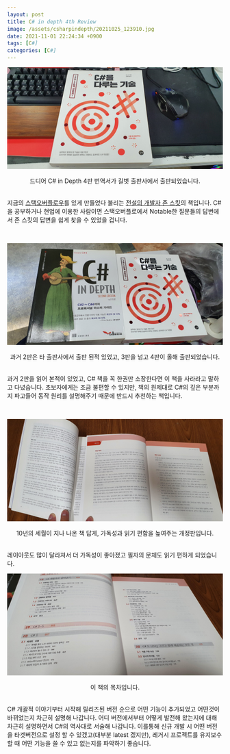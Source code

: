 ```yaml
---
layout: post
title: C# in depth 4th Review
image: /assets/csharpindepth/20211025_123910.jpg
date: 2021-11-01 22:24:34 +0900
tags: [C#]
categories: [C#]
---
```


![C# in Depth 4th](/assets/csharpindepth/20211025_123910.jpg)

<center>드디어 C# in Depth 4판 번역서가 길벗 출판사에서 출판되었습니다.</center>
<br>

지금의 [스택오버플로우](https://stackoverflow.com/company)를 있게 만들었다 불리는 [전설의 개발자 존 스킷](https://kenial.tistory.com/880)의 책입니다. C#을 공부하거나 현업에 이용한 사람이면 스택오버플로에서 Notable한 질문들의 답변에서 존 스킷의 답변을 쉽게 찾을 수 있었을 겁니다.

<br>

![C# in Depth 2th](/assets/csharpindepth/20211025_140622.jpg)
<center>과거 2판은 타 출판사에서 출판 된적 있었고, 3판을 넘고 4판이 올해 출판되었습니다. </center>
<br>

과거 2판을 읽어 본적이 있었고, C# 책을 꼭 한권만 소장한다면 이 책을 사라라고 말하고 다녔습니다. 초보자에게는 조금 불편할 수 있지만, 책의 원제대로 C#의 깊은 부분까지 파고들어 동작 원리를 설명해주기 때문에 반드시 추천하는 책입니다.

<br>

![10년이 지나 세련된 레이아웃](/assets/csharpindepth/20211101_224103.jpg)
<center>10년의 세월이 지나 나온 책 답게, 가독성과 읽기 편함을 높여주는 개정판입니다. </center>
<br>

레이아웃도 많이 달라져서 더 가독성이 좋아졌고 필자의 문체도 읽기 편하게 되었습니다.


![목차](/assets/csharpindepth/20211101_224259.jpg)
<center>이 책의 목차입니다.</center>
<br>

 C# 개괄적 이야기부터 시작해 릴리즈된 버전 순으로 어떤 기능이 추가되었고 어떤것이 바뀌었는지 차근히 설명해 나갑니다. 어디 버전에서부터 어떻게 발전해 왔는지에 대해 차근히 설명하면서 C#의 역사대로 서술해 나갑니다. 이를통해 신규 개발 시 어떤 버전을 타겟버전으로 설정 할 수 있겠고(대부분 latest 겠지만), 레거시 프로젝트를 유지보수 할 때 어떤 기능을 쓸 수 있고 없는지를 파악하기 좋습니다.